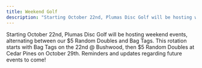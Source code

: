```yaml
---
title: Weekend Golf
description: "Starting October 22nd, Plumas Disc Golf will be hosting weekend events, alternating between our $5 Random Doubles and Bag Tags."
---
```


Starting October 22nd, Plumas Disc Golf will be hosting weekend events, alternating between our $5 Random Doubles and Bag Tags.  This rotation starts with Bag Tags on the 22nd @ Bushwood, then $5 Random Doubles at Cedar Pines on October 29th.  Reminders and updates regarding future events to come!